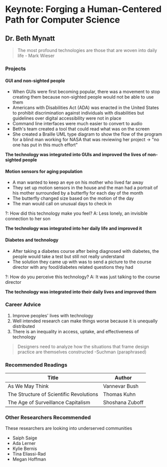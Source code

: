# Keynote: Forging a Human-Centered Path for Computer Science
## Dr. Beth Mynatt

> The most profound technologies are those that are woven into daily life - Mark Wieser
### Projects
#### GUI and non-sighted people
* When GUIs were first becoming popular, there was a movement to stop creating them because non-sighted people would not be able to use them
* Americans with Disabilities Act (ADA) was enacted in the United States to prohibit discrimination against individuals with disabilities but guidelines over digital accessibility were not in place
* Command line interfaces were much easier to convert to audio 
* Beth's team created a tool that could read what was on the screen
* She created a Braille UML type diagram to show the flow of the program for a blind man working for NASA that was reviewing her project -> "no one has put in this much effort"

**The technology was integrated into GUIs and improved the lives of non-sighted people**

#### Motion sensors for aging population
* A man wanted to keep an eye on his mother who lived far away
* They set up motion sensors in the house and the man had a portrait of his mother surrounded by a butterfly for each day of the month
* The butterfly changed size based on the motion of the day
* The man would call on unusual days to check in 

?: How did this technology make you feel? A: Less lonely, an invisible connection to her son

**The technology was integrated into her daily life and improved it**

#### Diabetes and technology
* After taking a diabetes course after being diagnosed with diabetes, the people would take a test but still not really understand
* The solution they came up with was to send a picture to the course director with any food/diabetes related questions they had

?: How do you perceive this technology? A: It was just talking to the course director

**The technology was integrated into their daily lives and improved them**

### Career Advice
1. Improve peoples' lives with technology
2. Well intended research can make things worse because it is unequally distributed
3. There is an inequality in access, uptake, and effectiveness of technology

> Designers need to analyze how the situations that frame design practice are themselves constructed -Suchman (paraphrased)
### Recommended Readings

| Title                                   | Author          |
|-----------------------------------------|-----------------|
| As We May Think                         | Vannevar Bush   |
| The Structure of Scientific Revolutions | Thomas Kuhn     |
| The Age of Surveillance Capitalism      | Shoshana Zuboff |

### Other Researchers Recommended 
These researchers are looking into underserved communities
- Saiph Saige
- Ada Lerner
- Kylie Bernis
- Tina Eliassi-Rad
- Megan Hoffman